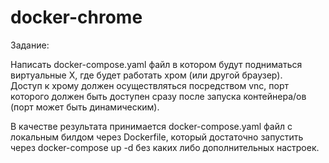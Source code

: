 # docker-chrome

Задание:

Написать docker-compose.yaml файл в котором будут подниматься виртуальные X, где будет работать хром (или другой браузер).  
Доступ к хрому должен осуществляться посредством vnc, порт которого должен быть доступен сразу после запуска контейнера/ов (порт может быть динамическим). 

В качестве результата принимается docker-compose.yaml файл с локальным билдом через Dockerfile, который достаточно запустить через 
docker-compose up -d без каких  либо дополнительных настроек.
